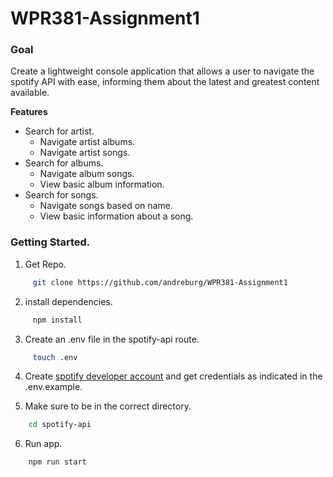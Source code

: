 # WPR381-Assignment1

### Goal

Create a lightweight console application that allows a user to navigate the spotify API with ease, informing them about the latest and greatest content available.

**Features**

-   Search for artist.
    -   Navigate artist albums.
    -   Navigate artist songs.
-   Search for albums.
    -   Navigate album songs.
    -   View basic album information.
-   Search for songs.
    -   Navigate songs based on name.
    -   View basic information about a song.

### Getting Started.

1. Get Repo.

```bash
     git clone https://github.com/andreburg/WPR381-Assignment1
```

2. install dependencies.

```bash
     npm install
```

3. Create an .env file in the spotify-api route.

```bash
     touch .env
```

4. Create [spotify developer account](https://developer.spotify.com/documentation/web-api) and get credentials as indicated in the .env.example.

5. Make sure to be in the correct directory.

```bash
    cd spotify-api
```

6. Run app.

```bash
    npm run start
```

